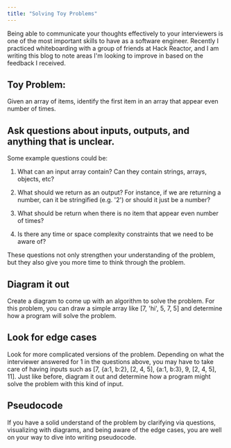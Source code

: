 ```yaml
---
title: "Solving Toy Problems"
---
```


Being able to communicate your thoughts effectively to your interviewers is one of
the most important skills to have as a software engineer. Recently I practiced
whiteboarding with a group of friends at Hack Reactor, and I am writing this blog to
note areas I'm looking to improve in based on the feedback I received.

## Toy Problem:
Given an array of items, identify the first item in an array that appear even number of times.

## Ask questions about inputs, outputs, and anything that is unclear.

Some example questions could be:

1. What can an input array contain? Can they contain strings, arrays, objects, etc?

2. What should we return as an output? For instance, if we are returning a number,
can it be stringified (e.g. '2') or should it just be a number?

3. What should be return when there is no item that appear even number of times?

4. Is there any time or space complexity constraints that we need to be aware of?

These questions not only strengthen your understanding of the problem, but they
also give you more time to think through the problem.

## Diagram it out

Create a diagram to come up with an algorithm to solve the problem. For this
problem, you can draw a simple array like [7, 'hi', 5, 7, 5] and determine how
a program will solve the problem.

## Look for edge cases

Look for more complicated versions of the problem. Depending on what the interviewer
answered for 1 in the questions above, you may have to take care of having inputs
such as [7, {a:1, b:2}, [2, 4, 5], {a:1, b:3}, 9, [2, 4, 5], 11]. Just like before,
diagram it out and determine how a program might solve the problem with this kind of input.

## Pseudocode

If you have a solid understand of the problem by clarifying via questions,
visualizing with diagrams, and being aware of the edge cases, you are well on your
way to dive into writing pseudocode.
